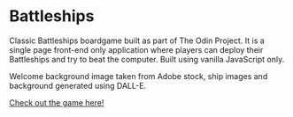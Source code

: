 # Battleships

Classic Battleships boardgame built as part of The Odin Project. It is a single page front-end only application where players can deploy their Battleships and try to beat the computer. Built using vanilla JavaScript only.

Welcome background image taken from Adobe stock, ship images and background generated using DALL-E.

[Check out the game here!](https://palmwi2010.github.io/battleships/)
